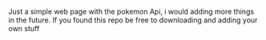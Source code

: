 Just a simple web page with the pokemon Api, i would adding more things in the future.
If you found this repo be free to downloading and adding your own stuff

